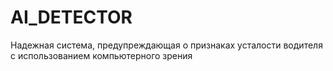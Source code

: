 # AI_DETECTOR
Надежная система, предупреждающая о признаках усталости водителя с использованием компьютерного зрения
